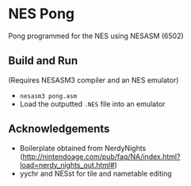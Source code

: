 # NES Pong

Pong programmed for the NES using NESASM (6502)

## Build and Run
(Requires NESASM3 compiler and an NES emulator)

  - `nesasm3 pong.asm`
  - Load the outputted `.NES` file into an emulator

## Acknowledgements
  - Boilerplate obtained from NerdyNights (http://nintendoage.com/pub/faq/NA/index.html?load=nerdy_nights_out.html#)
  - yychr and NESst for tile and nametable editing
